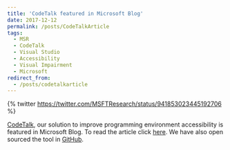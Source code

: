 ```yaml
---
title: 'CodeTalk featured in Microsoft Blog'
date: 2017-12-12
permalink: /posts/CodeTalkArticle
tags:
  - MSR
  - CodeTalk
  - Visual Studio
  - Accessibility
  - Visual Impairment
  - Microsoft
redirect_from:
  - /posts/codetalkarticle
---
```


{% twitter https://twitter.com/MSFTResearch/status/941853023445192706 %}  

[CodeTalk](https://ptiyan.info/projects/CodeTalk), our solution to improve programming environment accessibility is featured in Microsoft Blog. To read the article click [here](https://www.microsoft.com/en-us/research/blog/codetalk-rethinking-ide-accessibility/). We have also open sourced the tool in [GitHub](https://github.com/Microsoft/CodeTalk).
